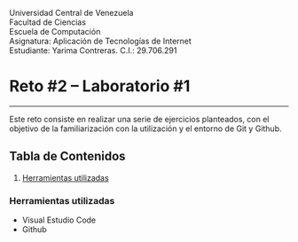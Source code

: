 Universidad Central de Venezuela  
Facultad de Ciencias  
Escuela de Computación  
Asignatura: Aplicación de Tecnologías de Internet  
Estudiante: Yarima Contreras. C.I.: 29.706.291


# Reto #2 – Laboratorio #1

***
Este reto consiste en realizar una serie de ejercicios planteados, con el objetivo de la familiarización con la utilización y el entorno de Git y Github.

## Tabla de Contenidos
1. [Herramientas utilizadas](#herramientas)

### Herramientas utilizadas
<a name="herramientas"></a>
- Visual Estudio Code
- Github
